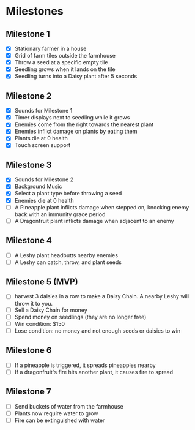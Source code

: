 # Milestones

## Milestone 1

- [x] Stationary farmer in a house
- [x] Grid of farm tiles outside the farmhouse
- [x] Throw a seed at a specific empty tile
- [x] Seedling grows when it lands on the tile
- [x] Seedling turns into a Daisy plant after 5 seconds

## Milestone 2

- [x] Sounds for Milestone 1
- [x] Timer displays next to seedling while it grows
- [x] Enemies come from the right towards the nearest plant
- [x] Enemies inflict damage on plants by eating them
- [x] Plants die at 0 health
- [x] Touch screen support

## Milestone 3

- [x] Sounds for Milestone 2
- [x] Background Music
- [x] Select a plant type before throwing a seed
- [x] Enemies die at 0 health
- [ ] A Pineapple plant inflicts damage when stepped on, knocking enemy back with an immunity grace period
- [ ] A Dragonfruit plant inflicts damage when adjacent to an enemy

## Milestone 4

- [ ] A Leshy plant headbutts nearby enemies
- [ ] A Leshy can catch, throw, and plant seeds

## Milestone 5 (MVP)

- [ ] harvest 3 daisies in a row to make a Daisy Chain. A nearby Leshy will throw it to you.
- [ ] Sell a Daisy Chain for money
- [ ] Spend money on seedlings (they are no longer free)
- [ ] Win condition: $150
- [ ] Lose condition: no money and not enough seeds or daisies to win

## Milestone 6

- [ ] If a pineapple is triggered, it spreads pineapples nearby
- [ ] If a dragonfruit's fire hits another plant, it causes fire to spread

## Milestone 7

- [ ] Send buckets of water from the farmhouse
- [ ] Plants now require water to grow
- [ ] Fire can be extinguished with water